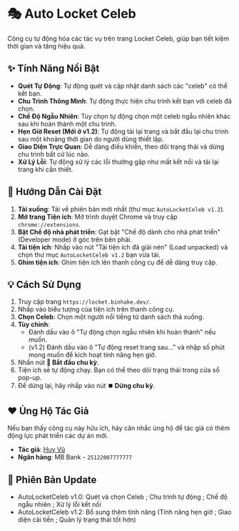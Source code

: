 # 🎭 Auto Locket Celeb

Công cụ tự động hóa các tác vụ trên trang Locket Celeb, giúp bạn tiết kiệm thời gian và tăng hiệu quả.

## ✨ Tính Năng Nổi Bật

- **Quét Tự Động**: Tự động quét và cập nhật danh sách các "celeb" có thể kết bạn.
- **Chu Trình Thông Minh**: Tự động thực hiện chu trình kết bạn với celeb đã chọn.
- **Chế Độ Ngẫu Nhiên**: Tùy chọn tự động chọn một celeb ngẫu nhiên khác sau khi hoàn thành một chu trình.
- **Hẹn Giờ Reset (Mới ở v1.2)**: Tự động tải lại trang và bắt đầu lại chu trình sau một khoảng thời gian do người dùng thiết lập.
- **Giao Diện Trực Quan**: Dễ dàng điều khiển, theo dõi trạng thái và dừng chu trình bất cứ lúc nào.
- **Xử Lý Lỗi**: Tự động xử lý các lỗi thường gặp như mất kết nối và tải lại trang khi cần thiết.

## 🚀 Hướng Dẫn Cài Đặt

1.  **Tải xuống**: Tải về phiên bản mới nhất (thư mục `AutoLocketCeleb v1.2`).
2.  **Mở trang Tiện ích**: Mở trình duyệt Chrome và truy cập `chrome://extensions`.
3.  **Bật Chế độ nhà phát triển**: Gạt bật "Chế độ dành cho nhà phát triển" (Developer mode) ở góc trên bên phải.
4.  **Tải tiện ích**: Nhấp vào nút "Tải tiện ích đã giải nén" (Load unpacked) và chọn thư mục `AutoLocketCeleb v1.2` bạn vừa tải.
5.  **Ghim tiện ích**: Ghim tiện ích lên thanh công cụ để dễ dàng truy cập.

## 💡 Cách Sử Dụng

1.  Truy cập trang `https://locket.binhake.dev/`.
2.  Nhấp vào biểu tượng của tiện ích trên thanh công cụ.
3.  **Chọn Celeb**: Chọn một người nổi tiếng từ danh sách thả xuống.
4.  **Tùy chỉnh**:
    -   Đánh dấu vào ô "Tự động chọn ngẫu nhiên khi hoàn thành" nếu muốn.
    -   (v1.2) Đánh dấu vào ô "Tự động reset trang sau..." và nhập số phút mong muốn để kích hoạt tính năng hẹn giờ.
5.  Nhấn nút **🚀 Bắt đầu chu kỳ**.
6.  Tiện ích sẽ tự động chạy. Bạn có thể theo dõi trạng thái trong cửa sổ pop-up.
7.  Để dừng lại, hãy nhấp vào nút **⏹️ Dừng chu kỳ**.

## ❤️ Ủng Hộ Tác Giả

Nếu bạn thấy công cụ này hữu ích, hãy cân nhắc ủng hộ để tác giả có thêm động lực phát triển các dự án mới.

-   **Tác giả**: [Huy Vũ](https://beacons.ai/huyvu2512)
-   **Ngân hàng**: MB Bank - `25122007777777`

## 📄 Phiên Bản Update

- AutoLocketCeleb v1.0: Quét và chọn Celeb ; Chu trình tự động ; Chế độ ngẫu nhiên ; Xử lý lỗi kết nối
- AutoLocketCeleb v1.2: Bổ sung thêm tính năng (Tính năng hẹn giờ ; Giao diện cải tiến ; Quản lý trạng thái tốt hơn)
